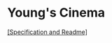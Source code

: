 # Young's Cinema

<a href="https://docs.google.com/document/d/1h2iLqTx7g7R4CggcYoxyPXIzMn5zgNYlVd-MGgewUnA/edit?usp=sharing" target="_blank">
[Specification and Readme]
</a>
